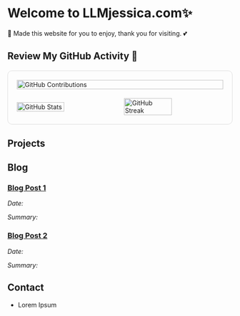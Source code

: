 # Welcome to LLMjessica.com✨

💝 Made this website for you to enjoy, thank you for visiting. 💕

##  Review My GitHub Activity 🚀

<div style="border: 1px solid #ddd; border-radius: 10px; padding: 20px; margin: 20px 0;">
  <div style="display: flex; justify-content: center; align-items: center; flex-direction: column;">
    <img src="https://ghchart.rshah.org/witcheverly" alt="GitHub Contributions" style="width: 100%; max-width: 800px;"/>
  </div>

  <div style="display: flex; justify-content: space-between; align-items: center; flex-wrap: wrap; margin-top: 20px;">
    <img src="https://github-readme-stats.vercel.app/api?username=witchEverly&show_icons=true&theme=radical&hide_rank=true" alt="GitHub Stats" style="width: 48%;"/>
    <img src="https://streak-stats.demolab.com/?user=witchEverly&theme=radical" alt="GitHub Streak" style="width: 48%;"/>
  </div>
</div>

## Projects

## Blog

### [Blog Post 1](#)

*Date:*

*Summary:*

### [Blog Post 2](#)

*Date:*

*Summary:*


## Contact

- Lorem Ipsum